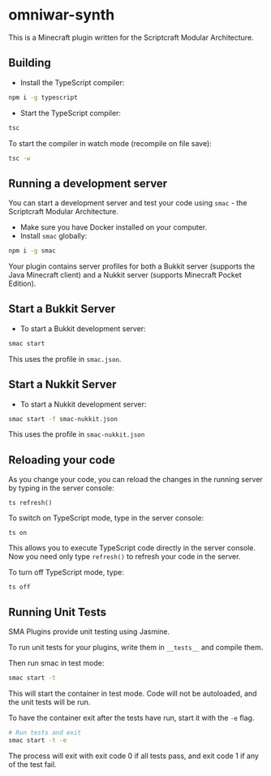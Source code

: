 # omniwar-synth

This is a Minecraft plugin written for the Scriptcraft Modular Architecture.

## Building

-   Install the TypeScript compiler:

```bash
npm i -g typescript
```

-   Start the TypeScript compiler:

```bash
tsc
```

To start the compiler in watch mode (recompile on file save):

```bash
tsc -w
```

## Running a development server

You can start a development server and test your code using `smac` - the Scriptcraft Modular Architecture.

-   Make sure you have Docker installed on your computer.
-   Install `smac` globally:

```bash
npm i -g smac
```

Your plugin contains server profiles for both a Bukkit server (supports the Java Minecraft client) and a Nukkit server (supports Minecraft Pocket Edition).

## Start a Bukkit Server

-   To start a Bukkit development server:

```bash
smac start
```

This uses the profile in `smac.json`.

## Start a Nukkit Server

-   To start a Nukkit development server:

```bash
smac start -f smac-nukkit.json
```

This uses the profile in `smac-nukkit.json`

## Reloading your code

As you change your code, you can reload the changes in the running server by typing in the server console:

```
ts refresh()
```

To switch on TypeScript mode, type in the server console:

```
ts on
```

This allows you to execute TypeScript code directly in the server console. Now you need only type `refresh()` to refresh your code in the server.

To turn off TypeScript mode, type:

```
ts off
```

## Running Unit Tests

SMA Plugins provide unit testing using Jasmine.

To run unit tests for your plugins, write them in `__tests__` and compile them.

Then run smac in test mode:

```bash
smac start -t
```

This will start the container in test mode. Code will not be autoloaded, and the unit tests will be run.

To have the container exit after the tests have run, start it with the `-e` flag.

```bash
# Run tests and exit
smac start -t -e
```

The process will exit with exit code 0 if all tests pass, and exit code 1 if any of the test fail.
